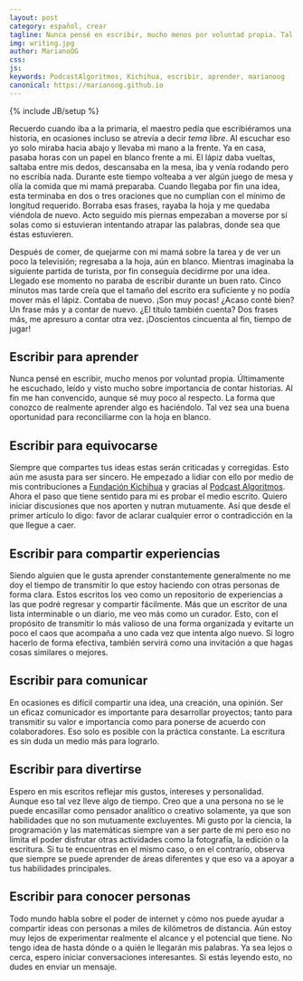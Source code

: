 ```yaml
---
layout: post
category: español, crear
tagline: Nunca pensé en escribir, mucho menos por voluntad propia. Tal vez esta sea una buena oportunidad para reconciliarme con la hoja en blanco.
img: writing.jpg
author: MarianoOG
css: 
js: 
keywords: PodcastAlgoritmos, Kichihua, escribir, aprender, marianoog
canonical: https://marianoog.github.io
---
```

{% include JB/setup %}

Recuerdo cuando iba a la primaria, el maestro pedía que escribiéramos una historia, en ocasiones incluso se atrevía a decir _tema libre_. Al escuchar eso yo solo miraba hacia abajo y llevaba mi mano a la frente. Ya en casa, pasaba horas con un papel en blanco frente a mi. El lápiz daba vueltas, saltaba entre mis dedos, descansaba en la mesa, iba y venía rodando pero no escribía nada. Durante este tiempo volteaba a ver algún juego de mesa y olía la comida que mi mamá preparaba. Cuando llegaba por fin una idea, esta terminaba en dos o tres oraciones que no cumplían con el mínimo de longitud requerido. Borraba esas frases, rayaba la hoja y me quedaba viéndola de nuevo. Acto seguido mis piernas empezaban a moverse por sí solas como si estuvieran intentando atrapar las palabras, donde sea que éstas estuvieren. 

Después de comer, de quejarme con mi mamá sobre la tarea y de ver un poco la televisión; regresaba a la hoja, aún en blanco. Mientras imaginaba la siguiente partida de turista, por fin conseguía decidirme por una idea. Llegado ese momento no paraba de escribir durante un buen rato. Cinco minutos mas tarde creía que el tamaño del escrito era suficiente y no podía mover más el lápiz. Contaba de nuevo. ¡Son muy pocas! ¿Acaso conté bien? Un frase más y a contar de nuevo. ¿El título también cuenta? Dos frases más, me apresuro a contar otra vez. ¡Doscientos cincuenta al fin, tiempo de jugar!

## Escribir para aprender

Nunca pensé en escribir, mucho menos por voluntad propia. Últimamente he escuchado, leído y visto mucho sobre importancia de contar historias. Al fin me han convencido, aunque sé muy poco al respecto. La forma que conozco de realmente aprender algo es haciéndolo. Tal vez sea una buena oportunidad para reconciliarme con la hoja en blanco.

## Escribir para equivocarse

Siempre que compartes tus ideas estas serán criticadas y corregidas. Esto aún me asusta para ser sincero. He empezado a lidiar con ello por medio de mis contribuciones a [Fundación Kichihua](https://www.kichihua.com) y gracias al [Podcast Algoritmos](/PodcastAlgoritmos). Ahora el paso que tiene sentido para mi es probar el medio escrito. Quiero iniciar discusiones que nos aporten y nutran mutuamente. Así que desde el primer artículo lo digo: favor de aclarar cualquier error o contradicción en la que llegue a caer.

## Escribir para compartir experiencias

Siendo alguien que le gusta aprender constantemente generalmente no me doy el tiempo de transmitir lo que estoy haciendo con otras personas de forma clara. Estos escritos los veo como un repositorio de experiencias a las que podré regresar y compartir fácilmente. Más que un escritor de una lista interminable o un diario, me veo más como un curador. Esto, con el propósito de transmitir lo más valioso de una forma organizada y evitarte un poco el caos que acompaña a uno cada vez que intenta algo nuevo. Si logro hacerlo de forma efectiva, también servirá como una invitación a que hagas cosas similares o mejores.

## Escribir para comunicar

En ocasiones es difícil compartir una idea, una creación, una opinión. Ser un eficaz comunicador es importante para desarrollar proyectos; tanto para transmitir su valor e importancia como para ponerse de acuerdo con colaboradores. Eso solo es posible con la práctica constante. La escritura es sin duda un medio más para lograrlo.

## Escribir para divertirse

Espero en mis escritos reflejar mis gustos, intereses y personalidad. Aunque eso tal vez lleve algo de tiempo. Creo que a una persona no se le puede encasillar como pensador analítico o creativo solamente, ya que son habilidades que no son mutuamente excluyentes. Mi gusto por la ciencia, la programación y las matemáticas siempre van a ser parte de mi pero eso no limita el poder disfrutar otras actividades como la fotografía, la edición o la escritura. Si tu te encuentras en el mismo caso, o en el contrarío, observa que siempre se puede aprender de áreas diferentes y que eso va a apoyar a tus habilidades principales.

## Escribir para conocer personas

Todo mundo habla sobre el poder de internet y cómo nos puede ayudar a compartir ideas con personas a miles de kilómetros de distancia. Aún estoy muy lejos de experimentar realmente el alcance y el potencial que tiene. No tengo idea de hasta dónde o a quién le llegarán mis palabras. Ya sea lejos o cerca, espero iniciar conversaciones interesantes. Si estás leyendo esto, no dudes en enviar un mensaje.
